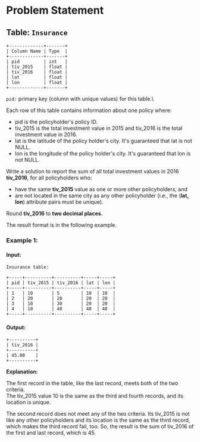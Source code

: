 
# Problem Statement
## Table:  `Insurance`
```
+-------------+-------+
| Column Name | Type  |
+-------------+-------+
| pid         | int   |
| tiv_2015    | float |
| tiv_2016    | float |
| lat         | float |
| lon         | float |
+-------------+-------+
```
`pid:` primary key (column with unique values) for this table.\

Each row of this table contains information about one policy where:
- pid is the policyholder's policy ID.
- tiv_2015 is the total investment value in 2015 and tiv_2016 is the total investment value in 2016.
- lat is the latitude of the policy holder's city. It's guaranteed that lat is not NULL.
- lon is the longitude of the policy holder's city. It's guaranteed that lon is not NULL.

Write a solution to report the sum of all total investment values in 2016  **tiv_2016**, for all policyholders who:

-   have the same  **tiv_2015**  value as one or more other policyholders, and
-   are not located in the same city as any other policyholder (i.e., the (**lat, lon**) attribute pairs must be unique). 

Round  **tiv_2016**  to  **two decimal places**.

The result format is in the following example.

### Example 1:
#### Input:
`Insurance table:`
```
+-----+----------+----------+-----+-----+
| pid | tiv_2015 | tiv_2016 | lat | lon |
+-----+----------+----------+-----+-----+
| 1   | 10       | 5        | 10  | 10  |
| 2   | 20       | 20       | 20  | 20  |
| 3   | 10       | 30       | 20  | 20  |
| 4   | 10       | 40       | 40  | 40  |
+-----+----------+----------+-----+-----+
```
#### Output:
```
+----------+
| tiv_2016 |
+----------+
| 45.00    |
+----------+
```

**Explanation:** 

The first record in the table, like the last record, meets both of the two criteria.\
The tiv_2015 value 10 is the same as the third and fourth records, and its location is unique.

The second record does not meet any of the two criteria. Its tiv_2015 is not like any other policyholders and its location is the same as the third record, which makes the third record fail, too.
So, the result is the sum of tiv_2016 of the first and last record, which is 45.
